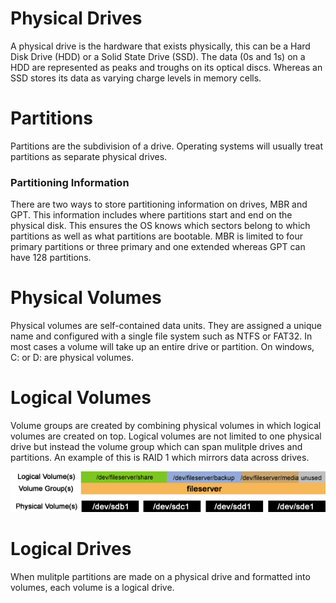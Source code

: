 # Physical Drives
A physical drive is the hardware that exists physically, this can be a Hard Disk Drive (HDD)
or a Solid State Drive (SSD). The data (0s and 1s) on a HDD are represented as peaks and 
troughs on its optical discs. Whereas an SSD stores its data as varying charge levels 
in memory cells.

# Partitions
Partitions are the subdivision of a drive. Operating systems will usually treat partitions 
as separate physical drives. 

### Partitioning Information
There are two ways to store partitioning information on drives, MBR and GPT. This information
includes where partitions start and end on the physical disk. This ensures the OS knows which
sectors belong to which partitions as well as what partitions are bootable. MBR is limited to
four primary partitions or three primary and one extended whereas GPT can have 128 partitions.

# Physical Volumes
Physical volumes are self-contained data units. They are assigned a unique name and configured 
with a single file system such as NTFS or FAT32. In most cases a volume will take up an 
entire drive or partition. On windows, C: or D: are physical volumes.

# Logical Volumes
Volume groups are created by combining physical volumes in which logical volumes are created 
on top. Logical volumes are not limited to one physical drive but instead the volume group
which can span mulitple drives and partitions. An example of this is RAID 1 which mirrors 
data across drives.

![image representing physical and logical drives](images/volumes.png)

# Logical Drives
When mulitple partitions are made on a physical drive and formatted into volumes, each volume
is a logical drive.
